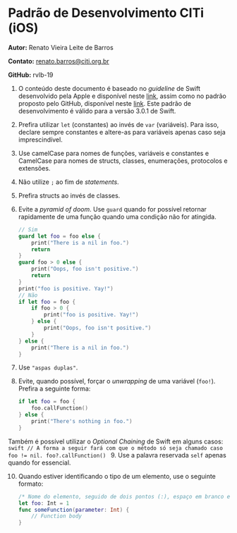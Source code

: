# Padrão de Desenvolvimento CITi (iOS)
__Autor:__ Renato Vieira Leite de Barros

__Contato:__ renato.barros@citi.org.br

__GitHub:__ rvlb-19

1. O conteúdo deste documento é baseado no _guideline_ de Swift desenvolvido pela Apple e disponível neste [link](https://developer.apple.com/library/content/documentation/Swift/Conceptual/Swift_Programming_Language/), assim como no padrão proposto pelo GitHub, disponível neste [link](https://github.com/github/swift-style-guide). Este padrão de desenvolvimento é válido para a versão 3.0.1 de Swift.

2. Prefira utilizar `let` (constantes) ao invés de `var` (variáveis). Para isso, declare sempre constantes e altere-as para variáveis apenas caso seja imprescindível.

3. Use camelCase para nomes de funções, variáveis e constantes e CamelCase para nomes de structs, classes, enumerações, protocolos e extensões.

4. Não utilize `;` ao fim de _statements_.

5. Prefira structs ao invés de classes.

6. Evite a _pyramid of doom_. Use `guard` quando for possível retornar rapidamente de uma função quando uma condição não for atingida.

    ```swift
    // Sim
    guard let foo = foo else {
        print("There is a nil in foo.")
        return
    }
    guard foo > 0 else {
        print("Oops, foo isn't positive.")
        return
    }
    print("foo is positive. Yay!")
    // Não
    if let foo = foo {
        if foo > 0 {
            print("foo is positive. Yay!")
        } else {
            print("Oops, foo isn't positive.")
        }
    } else {
        print("There is a nil in foo.")
    }
    ```

7. Use `"aspas duplas"`.

8. Evite, quando possível, forçar o _unwrapping_ de uma variável (`foo!`). Prefira a seguinte forma:
    ```swift
    if let foo = foo {
        foo.callFunction()
    } else {
        print("There's nothing in foo.")
    }
    ```
Também é possível utilizar o _Optional Chaining_ de Swift em alguns casos:
    ```swift
    // A forma a seguir fará com que o método só seja chamado caso foo != nil.
    foo?.callFunction()
    ``` 
9. Use a palavra reservada `self` apenas quando for essencial.

10. Quando estiver identificando o tipo de um elemento, use o seguinte formato:
    ```swift
    /* Nome do elemento, seguido de dois pontos (:), espaço em branco e nome do tipo. */
    let foo: Int = 1
    func someFunction(parameter: Int) {
        // Function body
    }
    ```

